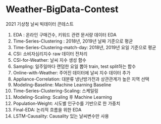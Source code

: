 # Weather-BigData-Contest
2021 기상청 날씨 빅데이터 콘테스트 

1. EDA : 온라인 구매건수, 키워드 관련 문서량 데이터 EDA
2. Time-Series-Clustering : 2018년, 2019년 날짜 기준으로 평균
3. Time-Series-Clustering-match-day: 2018년, 2019년 요일 기준으로 평균
4. CSI: 소비자심리지수 raw 데이터 전처리
5. CSI-for-Weather: 날씨 지수 생성 함수
6. Sampling: 일주일마다 랜덤한 요일 뽑아 train, test split하는 함수
7. Online-with-Weather: 주어진 데이터에 날씨 지수 데이터 추가
8. Appliance-Correlation: 대분류 냉난방가전과 상관관계가 높은 지역 선택
9. Modeling-Baseline: Machine Learning Baseline
10. Time-Series-Clustering-Scaling: 스케일링
11. Modeling-Scaling: Scaling 후 Machine Learning
12. Population-Weight: 시도별 인구수를 기반으로 한 가중치
14. Final-EDA: 논리적 흐름을 위한 EDA 
17. LSTM-Causality: Causality 있는 날씨변수만 사용